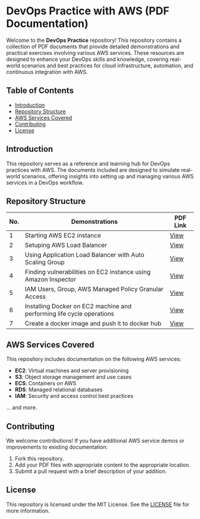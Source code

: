 # DevOps Practice with AWS (PDF Documentation)

Welcome to the **DevOps Practice** repository! This repository contains a collection of PDF documents that provide detailed demonstrations and practical exercises involving various AWS services. These resources are designed to enhance your DevOps skills and knowledge, covering real-world scenarios and best practices for cloud infrastructure, automation, and continuous integration with AWS.

## Table of Contents

- [Introduction](#introduction)
- [Repository Structure](#repository-structure)
- [AWS Services Covered](#aws-services-covered)
- [Contributing](#contributing)
- [License](#license)

## Introduction

This repository serves as a reference and learning hub for DevOps practices with AWS. The documents included are designed to simulate real-world scenarios, offering insights into setting up and managing various AWS services in a DevOps workflow.

## Repository Structure

| No. | Demonstrations                                                        | PDF Link                                                                                                               |
| --- | --------------------------------------------------------------------- | ---------------------------------------------------------------------------------------------------------------------- |
| 1   | Starting AWS EC2 instance                                           | [View](./Starting%20AWS%20EC2%20instance.pdf)                                                                                    |
| 2   | Setuping AWS Load Balancer                                            | [View](./AWS%20Load%20Balancer.pdf)                                                                                    |
| 3   | Using Application Load Balancer with Auto Scaling Group               | [View](./Application%20Load%20Balancer%20with%20Auto%20Scaling%20Group.pdf)                                            |
| 4   | Finding vulnerabilities on EC2 instance using Amazon Inspector        | [View](./Finding%20vulnerabilities%20on%20EC2%20instance%20using%20Amazon%20Inspector.pdf)                             |
| 5   | IAM Users, Group, AWS Managed Policy Granular Access                  | [View](./IAM%20Users,%20Group,%20AWS%20Managed%20Policy%20Granular%20Access.pdf)                                       |
| 6   | Installing Docker on EC2 machine and performing life cycle operations | [View](./Installing%20docker%20on%20ec2%20machine%20and%20performing%20life%20cycle%20operations.pdf)                  |
| 7   | Create a docker image and push it to docker hub                       | [View](<./Create%20a%20docker%20image%20and%20push%20it%20to%20the%20docker%20hub%20(%20public%20repository%20)..pdf>) |

## AWS Services Covered

This repository includes documentation on the following AWS services:

- **EC2**: Virtual machines and server provisioning
- **S3**: Object storage management and use cases
- **ECS**: Containers on AWS
- **RDS**: Managed relational databases
- **IAM**: Security and access control best practices

... and more.

## Contributing

We welcome contributions! If you have additional AWS service demos or improvements to existing documentation:

1. Fork this repository.
2. Add your PDF files with appropriate content to the appropriate location.
3. Submit a pull request with a brief description of your addition.

## License

This repository is licensed under the MIT License. See the [LICENSE](LICENSE) file for more information.

